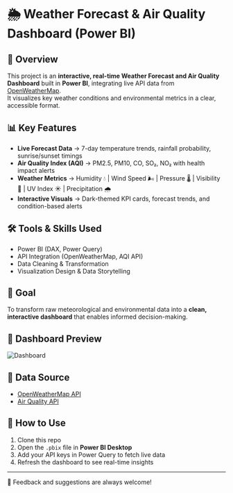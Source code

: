 # 🌦 Weather Forecast & Air Quality Dashboard (Power BI)

## 📖 Overview
This project is an **interactive, real-time Weather Forecast and Air Quality Dashboard** built in **Power BI**, integrating live API data from [OpenWeatherMap](https://openweathermap.org/api).  
It visualizes key weather conditions and environmental metrics in a clear, accessible format.

## 📊 Key Features
- **Live Forecast Data** → 7-day temperature trends, rainfall probability, sunrise/sunset timings  
- **Air Quality Index (AQI)** → PM2.5, PM10, CO, SO₂, NO₂ with health impact alerts  
- **Weather Metrics** → Humidity 💧 | Wind Speed 🌬 | Pressure 🌡 | Visibility 🔎 | UV Index ☀️ | Precipitation 🌧  
- **Interactive Visuals** → Dark-themed KPI cards, forecast trends, and condition-based alerts  

## 🛠 Tools & Skills Used
- Power BI (DAX, Power Query)  
- API Integration (OpenWeatherMap, AQI API)  
- Data Cleaning & Transformation  
- Visualization Design & Data Storytelling  

## 🎯 Goal
To transform raw meteorological and environmental data into a **clean, interactive dashboard** that enables informed decision-making.

## 📸 Dashboard Preview
![Dashboard](dashboard.png)

## 📌 Data Source
- [OpenWeatherMap API](https://openweathermap.org/api)  
- [Air Quality API](https://lnkd.in/esd7g_4w)  

## 🚀 How to Use
1. Clone this repo  
2. Open the `.pbix` file in **Power BI Desktop**  
3. Add your API keys in Power Query to fetch live data  
4. Refresh the dashboard to see real-time insights  

---

💬 Feedback and suggestions are always welcome!
